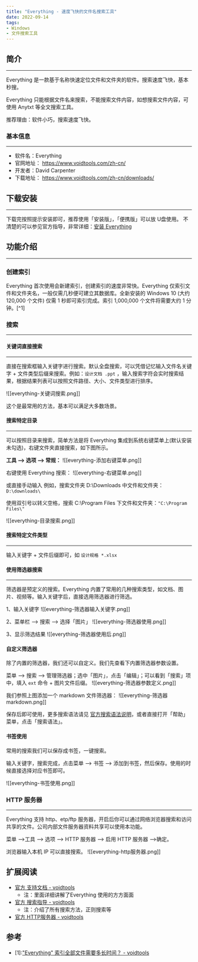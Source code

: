 ```yaml
---
title: "Everything - 速度飞快的文件名搜索工具"
date: 2022-09-14
tags:
- Windows
- 文件搜索工具
---
```


## 简介
-----
Everything 是一款基于名称快速定位文件和文件夹的软件。搜索速度飞快，基本秒搜。

Everything 只能根据文件名来搜索，不能搜索文件内容，如想搜索文件内容，可使用 Anytxt 等全文搜索工具。

推荐理由：软件小巧，搜索速度飞快。

### 基本信息
-----
- 软件名：Everything
- 官网地址： https://www.voidtools.com/zh-cn/
- 开发者：David Carpenter
- 下载地址： https://www.voidtools.com/zh-cn/downloads/

## 下载安装
-----
下载完按照提示安装即可，推荐使用「安装版」，「便携版」可以放 U盘使用。
不清楚的可以参见官方指导，非常详细：[安装 Everything](https://www.voidtools.com/zh-cn/support/everything/installing_everything/)

## 功能介绍
-----
### 创建索引
Everything 首次使用会新建索引，创建索引的速度非常快。Everything 仅索引文件和文件夹名，一般仅需几秒便可建立其数据库。全新安装的 Windows 10 (大约 120,000 个文件) 仅需 1 秒即可索引完成。索引 1,000,000 个文件将需要大约 1 分钟。[^1]

### 搜索
-----
#### 关键词直接搜索
-----
直接在搜索框输入关键字进行搜索。默认全盘搜索，可以凭借记忆输入文件名关键字 + 文件类型后缀来搜索。例如：```设计文档 .ppt``` ，输入搜索字符会实时搜索结果，根据结果列表可以按照文件路径、大小、文件类型进行排序。

![[everything-关键词搜索.png]]

这个是最常用的方法，基本可以满足大多数场景。

#### 搜索特定目录
-----
可以按照目录来搜索，简单方法是将 Everything 集成到系统右键菜单上(默认安装未勾选)，右键文件夹直接搜索，如下图所示。

**工具 --> 选项 --> 常规：**
![[everything-添加右键菜单.png]]

右键使用 Everything 搜索：
![[everything-右键菜单.png]]

或直接手动输入
例如，搜索文件夹 D:\\Downloads 中文件和文件夹：```D:\downloads\ ```

使用双引号以转义空格，搜索 C:\\Program Files 下文件和文件夹：```"C:\Program Files\" ```

![[everything-目录搜索.png]]

#### 搜索特定文件类型
-----
输入关键字 + 文件后缀即可，如 `设计规格 *.xlsx`

#### 使用筛选器搜索
-----
筛选器是预定义的搜索。Everything 内置了常用的几种搜索类型，如文档、图片、视频等。输入关键字后，直接选用筛选器进行筛选。

1、输入关键字
![[everything-筛选器输入关键字.png]]

2、菜单栏 --> 搜索 --> 选择「图片」
![[everything-筛选器使用.png]]

3、显示筛选结果
![[everything-筛选器使用后.png]]

#### 自定义筛选器
除了内置的筛选器，我们还可以自定义。我们先查看下内置筛选器参数设置。

菜单 --> 搜索 --> 管理筛选器；选中「图片」，点击「编辑」；可以看到「搜索」项中，填入 `ext` 命令 + 图片文件后缀。 
![[everything-筛选器参数定义.png]]

我们参照上图添加一个 markdown 文件筛选器：
![[everything-筛选器markdown.png]]

保存后即可使用，更多搜索语法请见 [官方搜索语法说明](https://www.voidtools.com/zh-cn/support/everything/searching/)，或者直接打开「帮助」菜单，点击「搜索语法」。

#### 书签使用
常用的搜索我们可以保存成书签，一键搜索。

输入关键字，搜索完成，点击菜单 --> 书签 --> 添加到书签，然后保存。使用的时候直接选择对应书签即可。

![[everything-书签使用.png]]

### HTTP 服务器
-----
Everything 支持 http、etp/ftp 服务器，开启后你可以通过网络浏览器搜索和访问共享的文件。公司内部文件服务器资料共享可以使用本功能。

菜单 -->工具 --> 选项 --> HTTP 服务器 --> 启用 HTTP 服务器 -->确定。

浏览器输入本机 IP 可以直接搜索。
![[everything-http服务器.png]]

## 扩展阅读
- [官方 支持文档 - voidtools](https://www.voidtools.com/zh-cn/support/everything/)
	- 注：里面详细讲解了Everything 使用的方方面面
- [官方 搜索指导 - voidtools](https://www.voidtools.com/zh-cn/support/everything/searching/)
	- 注：介绍了所有搜索方法，正则搜索等
- [官方 HTTP服务器 - voidtools](https://www.voidtools.com/zh-cn/support/everything/http/)

## 参考
- [1]:["Everything" 索引全部文件需要多长时间？ - voidtools](https://www.voidtools.com/zh-cn/faq/#everything_%E7%B4%A2%E5%BC%95%E5%85%A8%E9%83%A8%E6%96%87%E4%BB%B6%E9%9C%80%E8%A6%81%E5%A4%9A%E9%95%BF%E6%97%B6%E9%97%B4%EF%BC%9F)



